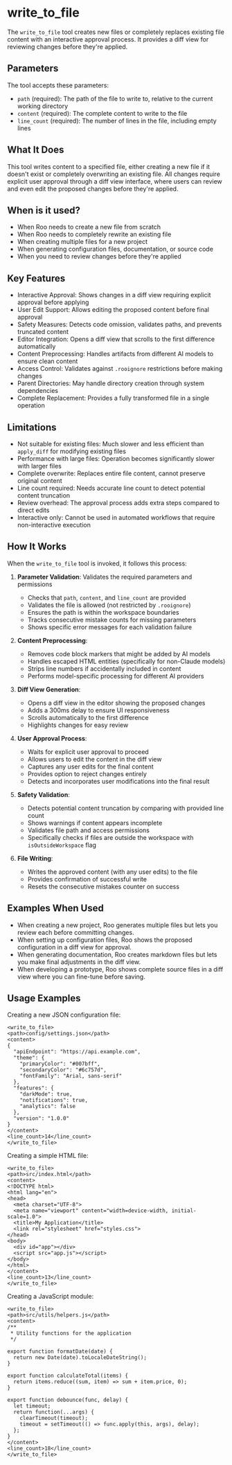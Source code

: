# write_to_file

The `write_to_file` tool creates new files or completely replaces existing file content with an interactive approval process. It provides a diff view for reviewing changes before they're applied.

## Parameters

The tool accepts these parameters:

- `path` (required): The path of the file to write to, relative to the current working directory
- `content` (required): The complete content to write to the file
- `line_count` (required): The number of lines in the file, including empty lines

## What It Does

This tool writes content to a specified file, either creating a new file if it doesn't exist or completely overwriting an existing file. All changes require explicit user approval through a diff view interface, where users can review and even edit the proposed changes before they're applied.

## When is it used?

- When Roo needs to create a new file from scratch
- When Roo needs to completely rewrite an existing file
- When creating multiple files for a new project
- When generating configuration files, documentation, or source code
- When you need to review changes before they're applied

## Key Features

- Interactive Approval: Shows changes in a diff view requiring explicit approval before applying
- User Edit Support: Allows editing the proposed content before final approval
- Safety Measures: Detects code omission, validates paths, and prevents truncated content
- Editor Integration: Opens a diff view that scrolls to the first difference automatically
- Content Preprocessing: Handles artifacts from different AI models to ensure clean content
- Access Control: Validates against `.rooignore` restrictions before making changes
- Parent Directories: May handle directory creation through system dependencies
- Complete Replacement: Provides a fully transformed file in a single operation

## Limitations

- Not suitable for existing files: Much slower and less efficient than `apply_diff` for modifying existing files
- Performance with large files: Operation becomes significantly slower with larger files
- Complete overwrite: Replaces entire file content, cannot preserve original content
- Line count required: Needs accurate line count to detect potential content truncation
- Review overhead: The approval process adds extra steps compared to direct edits
- Interactive only: Cannot be used in automated workflows that require non-interactive execution

## How It Works

When the `write_to_file` tool is invoked, it follows this process:

1. **Parameter Validation**: Validates the required parameters and permissions
   - Checks that `path`, `content`, and `line_count` are provided
   - Validates the file is allowed (not restricted by `.rooignore`)
   - Ensures the path is within the workspace boundaries
   - Tracks consecutive mistake counts for missing parameters
   - Shows specific error messages for each validation failure

2. **Content Preprocessing**:
   - Removes code block markers that might be added by AI models
   - Handles escaped HTML entities (specifically for non-Claude models)
   - Strips line numbers if accidentally included in content
   - Performs model-specific processing for different AI providers

3. **Diff View Generation**:
   - Opens a diff view in the editor showing the proposed changes
   - Adds a 300ms delay to ensure UI responsiveness
   - Scrolls automatically to the first difference
   - Highlights changes for easy review

4. **User Approval Process**:
   - Waits for explicit user approval to proceed
   - Allows users to edit the content in the diff view
   - Captures any user edits for the final content
   - Provides option to reject changes entirely
   - Detects and incorporates user modifications into the final result

5. **Safety Validation**:
   - Detects potential content truncation by comparing with provided line count
   - Shows warnings if content appears incomplete
   - Validates file path and access permissions
   - Specifically checks if files are outside the workspace with `isOutsideWorkspace` flag

6. **File Writing**:
   - Writes the approved content (with any user edits) to the file
   - Provides confirmation of successful write
   - Resets the consecutive mistakes counter on success

## Examples When Used

- When creating a new project, Roo generates multiple files but lets you review each before committing changes.
- When setting up configuration files, Roo shows the proposed configuration in a diff view for approval.
- When generating documentation, Roo creates markdown files but lets you make final adjustments in the diff view.
- When developing a prototype, Roo shows complete source files in a diff view where you can fine-tune before saving.

## Usage Examples

Creating a new JSON configuration file:
```
<write_to_file>
<path>config/settings.json</path>
<content>
{
  "apiEndpoint": "https://api.example.com",
  "theme": {
    "primaryColor": "#007bff",
    "secondaryColor": "#6c757d",
    "fontFamily": "Arial, sans-serif"
  },
  "features": {
    "darkMode": true,
    "notifications": true,
    "analytics": false
  },
  "version": "1.0.0"
}
</content>
<line_count>14</line_count>
</write_to_file>
```

Creating a simple HTML file:
```
<write_to_file>
<path>src/index.html</path>
<content>
<!DOCTYPE html>
<html lang="en">
<head>
  <meta charset="UTF-8">
  <meta name="viewport" content="width=device-width, initial-scale=1.0">
  <title>My Application</title>
  <link rel="stylesheet" href="styles.css">
</head>
<body>
  <div id="app"></div>
  <script src="app.js"></script>
</body>
</html>
</content>
<line_count>13</line_count>
</write_to_file>
```

Creating a JavaScript module:
```
<write_to_file>
<path>src/utils/helpers.js</path>
<content>
/**
 * Utility functions for the application
 */

export function formatDate(date) {
  return new Date(date).toLocaleDateString();
}

export function calculateTotal(items) {
  return items.reduce((sum, item) => sum + item.price, 0);
}

export function debounce(func, delay) {
  let timeout;
  return function(...args) {
    clearTimeout(timeout);
    timeout = setTimeout(() => func.apply(this, args), delay);
  };
}
</content>
<line_count>18</line_count>
</write_to_file>
```
